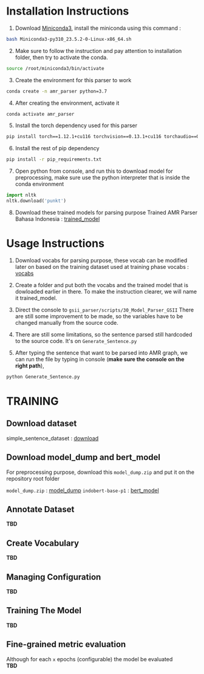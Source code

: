 # Installation Instructions

1. Download [Miniconda3](https://repo.anaconda.com/miniconda/Miniconda3-py310_23.5.2-0-Linux-x86_64.sh), install the miniconda using this command : 
```bash
bash Miniconda3-py310_23.5.2-0-Linux-x86_64.sh
```
2. Make sure to follow the instruction and pay attention to installation folder, then try to activate the conda.
```bash
source /root/miniconda3/bin/activate
```
3. Create the environment for this parser to work
```bash
conda create -n amr_parser python=3.7
```
4. After creating the environment, activate it
```bash
conda activate amr_parser
```
5. Install the torch dependency used for this parser
```bash
pip install torch==1.12.1+cu116 torchvision==0.13.1+cu116 torchaudio==0.12.1 --extra-index-url https://download.pytorch.org/whl/cu116
```
6. Install the rest of pip dependency
```bash
pip install -r pip_requirements.txt
```
7. Open python from console, and run this to download model for preprocessing, make sure use the python 
interpreter that is inside the conda environment
```python
import nltk
nltk.download('punkt')
```
8. Download these trained models for parsing purpose
Trained AMR Parser Bahasa Indonesia : [trained_model](https://storage.googleapis.com/amr-ta2-bucket/runpod-folder/indonesia-amr-parser/pretrained_model_indonesia/epoch140.pt)

# Usage Instructions
1. Download vocabs for parsing purpose, these vocab can be modified later on based on the 
training dataset used at training phase
vocabs : [vocabs](https://storage.googleapis.com/amr-ta2-bucket/runpod-folder/indonesia-amr-parser/pretrained_model_indonesia/vocabs.zip)

2. Create a folder and put both the vocabs and the trained model that is dowloaded earlier in there. 
 To make the instruction clearer, we will name it trained_model.

3. Direct the console to `gsii_parser/scripts/30_Model_Parser_GSII` 
There are still some improvement to be made, so the variables have to be changed manually from the
source code.

4. There are still some limitations, so the sentence parsed still hardcoded to the source code. It's on `Generate_Sentence.py`

5. After typing the sentence that want to be parsed into AMR graph, we can run the file by typing 
in console (**make sure the console on the right path**),

```bash
python Generate_Sentence.py
```

# TRAINING 
## Download dataset
simple_sentence_dataset : [download](https://github.com/adylanrff/amr_parser/tree/master/data/model2)
## Download model_dump and bert_model
For preprocessing purpose, download this `model_dump.zip` and put it on the repository root folder

`model_dump.zip` : [model_dump](https://storage.googleapis.com/amr-ta2-bucket/runpod-folder/indonesia-amr-parser/model_dump.zip)
`indobert-base-p1` : [bert_model](https://storage.googleapis.com/amr-ta2-bucket/runpod-folder/indonesia-amr-parser/indobert-base-p2.zip)
## Annotate Dataset
**TBD**
## Create Vocabulary
**TBD**
## Managing Configuration
**TBD**
## Training The Model
**TBD**
## Fine-grained metric evaluation
Although for each `x` epochs (configurable) the model be evaluated  
**TBD**